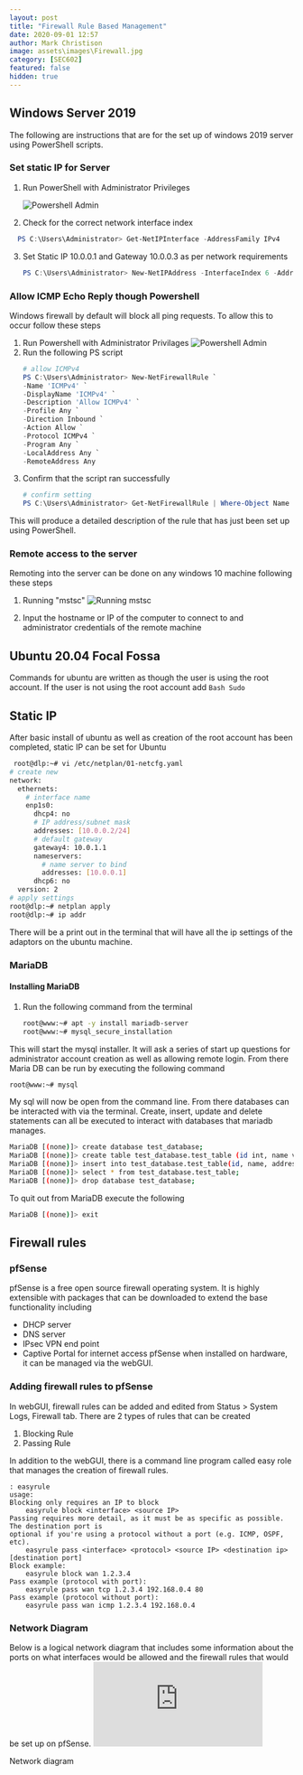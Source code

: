 ```yaml
---
layout: post
title: "Firewall Rule Based Management"
date: 2020-09-01 12:57
author: Mark Christison
image: assets\images\Firewall.jpg
category: [SEC602]
featured: false
hidden: true
---
```


## Windows Server 2019

The following are instructions that are for the set up of windows 2019 server using PowerShell scripts.

### Set static IP for Server

1. Run PowerShell with Administrator Privileges

   ![Powershell Admin](https://mckevmeister.github.io/assets/images/powershellAdmin.png)

2. Check for the correct network interface index
```PowerShell
  PS C:\Users\Administrator> Get-NetIPInterface -AddressFamily IPv4
```

3. Set Static IP 10.0.0.1 and Gateway 10.0.0.3 as per network requirements
   ```PowerShell
   PS C:\Users\Administrator> New-NetIPAddress -InterfaceIndex 6 -AddressFamily IPv4 -IPAddress "10.0.0.01" -PrefixLength 24 -DefaultGateway "10.0.0.3"
   ```
### Allow ICMP Echo Reply though Powershell

Windows firewall by default will block all ping requests. To allow this to occur follow these steps

1. Run Powershell with Administrator Privilages
   ![Powershell Admin](https://mckevmeister.github.io/assets/images/AllowICMP.png)
2. Run the following PS script
   ```powershell
   # allow ICMPv4
   PS C:\Users\Administrator> New-NetFirewallRule `
   -Name 'ICMPv4' `
   -DisplayName 'ICMPv4' `
   -Description 'Allow ICMPv4' `
   -Profile Any `
   -Direction Inbound `
   -Action Allow `
   -Protocol ICMPv4 `
   -Program Any `
   -LocalAddress Any `
   -RemoteAddress Any
   ```
3. Confirm that the script ran successfully
   ```powershell
   # confirm setting
   PS C:\Users\Administrator> Get-NetFirewallRule | Where-Object Name -Like 'ICMPv4'
   ```
This will produce a detailed description of the rule that has just been set up using PowerShell.

### Remote access to the server

Remoting into the server can be done on any windows 10 machine following these steps
1. Running "mstsc"
   ![Running mstsc](https://mckevmeister.github.io/assets/images/remoteDesktop1.png)

2. Input the hostname or IP of the computer to connect to and administrator credentials of the remote machine

## Ubuntu 20.04 Focal Fossa

Commands for ubuntu are written as though the user is using the root account. If the user is not using the root account add `Bash Sudo `

## Static IP

After basic install of ubuntu as well as creation of the root account has been completed, static IP can be set for Ubuntu

```Bash
 root@dlp:~# vi /etc/netplan/01-netcfg.yaml
# create new
network:
  ethernets:
    # interface name
    enp1s0:
      dhcp4: no
      # IP address/subnet mask
      addresses: [10.0.0.2/24]
      # default gateway
      gateway4: 10.0.1.1
      nameservers:
        # name server to bind
        addresses: [10.0.0.1]
      dhcp6: no
  version: 2
# apply settings
root@dlp:~# netplan apply
root@dlp:~# ip addr
```

There will be a print out in the terminal that will have all the ip settings of the adaptors on the ubuntu machine.

### MariaDB

#### Installing MariaDB

1. Run the following command from the terminal

   ```Bash
   root@www:~# apt -y install mariadb-server
   root@www:~# mysql_secure_installation
   ```
This will start the mysql installer. It will ask a series of start up questions for administrator account creation as well as allowing remote login.
From there Maria DB can be run by executing the following command

```Bash
root@www:~# mysql
```

My sql will now be open from the command line. From there databases can be interacted with via the terminal. Create, insert, update and delete statements can all be executed to interact with databases that mariadb manages.

```Bash
MariaDB [(none)]> create database test_database;
MariaDB [(none)]> create table test_database.test_table (id int, name varchar(50), address varchar(50), primary key (id));
MariaDB [(none)]> insert into test_database.test_table(id, name, address) values("001", "Ubuntu", "Hiroshima");
MariaDB [(none)]> select * from test_database.test_table;
MariaDB [(none)]> drop database test_database;
```

To quit out from MariaDB execute the following

```Bash
MariaDB [(none)]> exit
```

## Firewall rules

### pfSense

pfSense is a free open source firewall operating system. It is highly extensible with packages that can be downloaded to extend the base functionality including
- DHCP server
- DNS server
- IPsec VPN end point
- Captive Portal for internet access
pfSense when installed on hardware, it can be managed via the webGUI.

### Adding firewall rules to pfSense

In webGUI, firewall rules can be added and edited from Status > System Logs, Firewall tab. There are 2 types of rules that can be created

1. Blocking Rule
2. Passing Rule

In addition to the webGUI, there is a command line program called easy role that manages the creation of firewall rules.

```Shell
: easyrule
usage:
Blocking only requires an IP to block
    easyrule block <interface> <source IP>
Passing requires more detail, as it must be as specific as possible. The destination port is
optional if you're using a protocol without a port (e.g. ICMP, OSPF, etc).
    easyrule pass <interface> <protocol> <source IP> <destination ip> [destination port]
Block example:
    easyrule block wan 1.2.3.4
Pass example (protocol with port):
    easyrule pass wan tcp 1.2.3.4 192.168.0.4 80
Pass example (protocol without port):
    easyrule pass wan icmp 1.2.3.4 192.168.0.4
```

### Network Diagram

Below is a logical network diagram that includes some information about the ports on what interfaces would be allowed and the firewall rules that would be set up on pfSense.
![Network Diagram](https://mckevmeister.github.io/assets/docs/SEC602-DMZ-network.pdf)

<object data="/assets/docs/SEC602-DMZ-network.pdf" type="application/pdf" width="100%" height="800px" />
  <p>Network diagram<a href="/assets/docs/SEC602-DMZ-network.pdf"></a></p>
